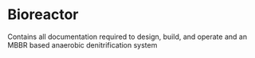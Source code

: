 # Bioreactor
Contains all documentation required to design, build, and operate and an MBBR based anaerobic denitrification system
